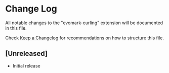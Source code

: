 # Change Log

All notable changes to the "evomark-curling" extension will be documented in this file.

Check [Keep a Changelog](http://keepachangelog.com/) for recommendations on how to structure this file.

## [Unreleased]

- Initial release